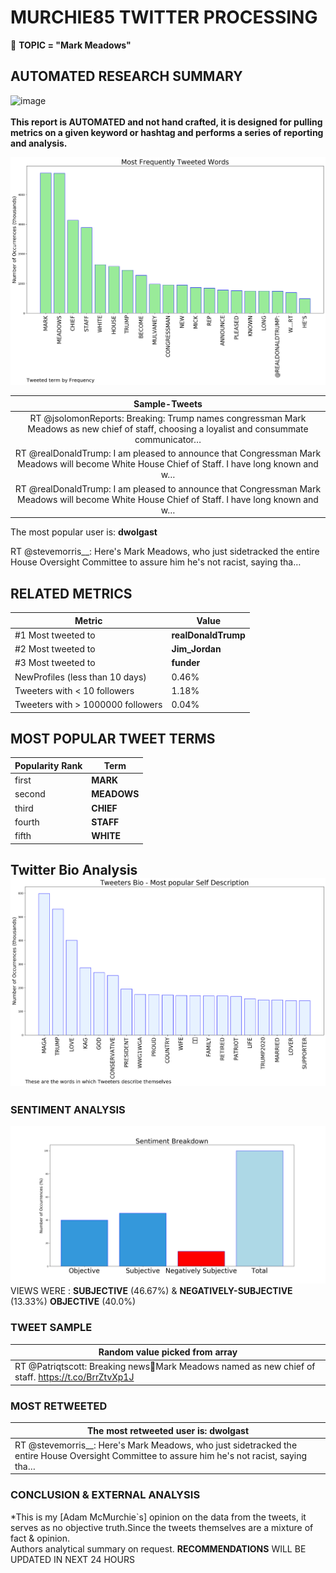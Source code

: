 # MURCHIE85 TWITTER PROCESSING 
&#x1F34E; **TOPIC = "Mark Meadows"**

## AUTOMATED RESEARCH SUMMARY

![image](https://marketingplatform.google.com/about/static/images/gmp/analytics-smb-benefit.jpg)
<br></br>
<b> This report is AUTOMATED and not hand crafted, it is designed for pulling metrics on a given keyword or hashtag and performs a series of reporting and analysis.</b>



![image](TWEETS.png)



|                **Sample-Tweets**        |
| :-------------: |
| RT @jsolomonReports: Breaking: Trump names congressman Mark Meadows as new chief of staff, choosing a loyalist and consummate communicator… |
| RT @realDonaldTrump: I am pleased to announce that Congressman Mark Meadows will become White House Chief of Staff. I have long known and w… |
| RT @realDonaldTrump: I am pleased to announce that Congressman Mark Meadows will become White House Chief of Staff. I have long known and w… |

The most popular user is: **dwolgast**
<div class="alert alert-block alert-danger"> RT @stevemorris__: Here's Mark Meadows, who just sidetracked the entire House Oversight Committee to assure him he's not racist, saying tha…</div>

## RELATED METRICS<br>
| Metric | Value |
| ------------- | ------------- |
| #1 Most tweeted to  | **realDonaldTrump** |
| #2 Most tweeted to  | **Jim_Jordan** |
| #3 Most tweeted to  | **funder** |
| NewProfiles (less than 10 days) | 0.46%  |
| Tweeters with < 10 followers  | 1.18%|
| Tweeters with > 1000000 followers  | 0.04%  |



## MOST POPULAR TWEET TERMS 


| Popularity Rank  | Term |
| ------------- | ------------- |
| first  | **MARK**  |
| second  | **MEADOWS**  |
| third  | **CHIEF** |
| fourth  | **STAFF**  |
| fifth  | **WHITE**  |


## Twitter Bio Analysis![image](BIO.png)
### SENTIMENT ANALYSIS
![image](sentiment.png)
VIEWS WERE : **SUBJECTIVE**  (46.67%) & **NEGATIVELY-SUBJECTIVE** (13.33%) **OBJECTIVE** (40.0%)

### TWEET SAMPLE 
| Random value picked from array |
| ------------- |
|RT @Patriqtscott: Breaking news🚨Mark Meadows named as new chief of staff. https://t.co/BrrZtvXp1J |

### MOST RETWEETED 

| The most retweeted user is: **dwolgast**  |
| ------------- |
| RT @stevemorris__: Here's Mark Meadows, who just sidetracked the entire House Oversight Committee to assure him he's not racist, saying tha… |

### CONCLUSION & EXTERNAL ANALYSIS

*This is my [Adam McMurchie`s] opinion on the data from the tweets, it serves as no objective truth.Since the tweets themselves are a mixture of fact & opinion.<br>
Authors analytical summary on request.
**RECOMMENDATIONS** WILL BE UPDATED IN NEXT  24 HOURS <br>